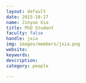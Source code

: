 ```yaml
---
layout: default
date: 2015-10-27
name: Jinyue Xia
title: PhD Student
faculty: false
handle: jxia
img: images/members/jxia.png
website: 
keywords: 
description: 
category: people

---
```

